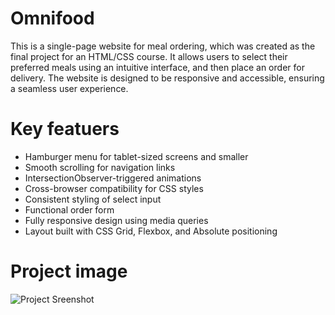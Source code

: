 # Omnifood

This is a single-page website for meal ordering, which was created as the final project for an HTML/CSS course. It allows users to select their preferred meals using an intuitive interface, and then place an order for delivery. The website is designed to be responsive and accessible, ensuring a seamless user experience.

# Key featuers

- Hamburger menu for tablet-sized screens and smaller
- Smooth scrolling for navigation links
- IntersectionObserver-triggered animations
- Cross-browser compatibility for CSS styles
- Consistent styling of select input
- Functional order form
- Fully responsive design using media queries
- Layout built with CSS Grid, Flexbox, and Absolute positioning

# Project image

![Project Sreenshot]('./img/project-image.png')
